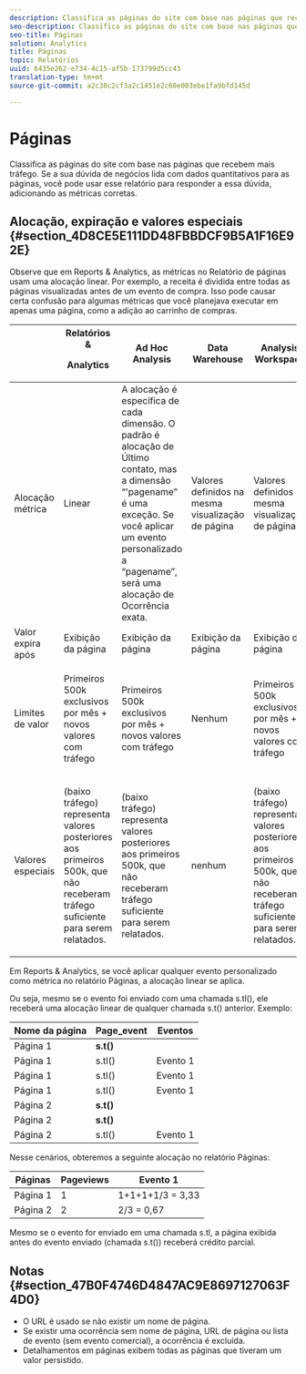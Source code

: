 ```yaml
---
description: Classifica as páginas do site com base nas páginas que recebem mais tráfego. Se a sua dúvida de negócios lida com dados quantitativos para as páginas, você pode usar esse relatório para responder a essa dúvida, adicionando as métricas corretas.
seo-description: Classifica as páginas do site com base nas páginas que recebem mais tráfego. Se a sua dúvida de negócios lida com dados quantitativos para as páginas, você pode usar esse relatório para responder a essa dúvida, adicionando as métricas corretas.
seo-title: Páginas
solution: Analytics
title: Páginas
topic: Relatórios
uuid: 6435e262-e734-4c15-af5b-173799d5cc43
translation-type: tm+mt
source-git-commit: a2c38c2cf3a2c1451e2c60e003ebe1fa9bfd145d

---
```



# Páginas

Classifica as páginas do site com base nas páginas que recebem mais tráfego. Se a sua dúvida de negócios lida com dados quantitativos para as páginas, você pode usar esse relatório para responder a essa dúvida, adicionando as métricas corretas.

## Alocação, expiração e valores especiais {#section_4D8CE5E111DD48FBBDCF9B5A1F16E92E}

Observe que em Reports &amp; Analytics, as métricas no Relatório de páginas usam uma alocação linear. Por exemplo, a receita é dividida entre todas as páginas visualizadas antes de um evento de compra. Isso pode causar certa confusão para algumas métricas que você planejava executar em apenas uma página, como a adição ao carrinho de compras.

<table id="table_EC7423532C7E44DE97B7FC0321585A2B"> 
 <thead> 
  <tr> 
   <th colname="col1" class="entry"> </th> 
   <th colname="col2" class="entry">Relatórios &amp; <p>Analytics </p> </th> 
   <th colname="col3" class="entry"> Ad Hoc Analysis </th> 
   <th colname="col4" class="entry"> Data Warehouse </th> 
   <th colname="col5" class="entry"> Analysis Workspace </th> 
  </tr>
 </thead>
 <tbody> 
  <tr> 
   <td colname="col1"> Alocação métrica </td> 
   <td colname="col2"> Linear </td> 
   <td colname="col3"> A alocação é específica de cada dimensão. O padrão é alocação de Último contato, mas a dimensão “'pagename” é uma exceção. Se você aplicar um evento personalizado a “pagename”, será uma alocação de Ocorrência exata. </td> 
   <td colname="col4"> <p>Valores definidos na mesma visualização de página </p> </td> 
   <td colname="col5"> <p>Valores definidos na mesma visualização de página </p> </td> 
  </tr> 
  <tr> 
   <td colname="col1"> Valor expira após </td> 
   <td colname="col2"> Exibição da página </td> 
   <td colname="col3"> Exibição da página </td> 
   <td colname="col4"> Exibição da página </td> 
   <td colname="col5"> Exibição da página </td> 
  </tr> 
  <tr> 
   <td colname="col1"> Limites de valor </td> 
   <td colname="col2"> <p>Primeiros 500k exclusivos por mês + novos valores com tráfego </p> </td> 
   <td colname="col3"> <p>Primeiros 500k exclusivos por mês + novos valores com tráfego </p> </td> 
   <td colname="col4"> Nenhum </td> 
   <td colname="col5"> <p>Primeiros 500k exclusivos por mês + novos valores com tráfego </p> </td> 
  </tr> 
  <tr> 
   <td colname="col1"> Valores especiais </td> 
   <td colname="col2"> <p>(baixo tráfego) representa valores posteriores aos primeiros 500k, que não receberam tráfego suficiente para serem relatados. </p> </td> 
   <td colname="col3"> <p>(baixo tráfego) representa valores posteriores aos primeiros 500k, que não receberam tráfego suficiente para serem relatados. </p> </td> 
   <td colname="col4"> nenhum </td> 
   <td colname="col5"> <p>(baixo tráfego) representa valores posteriores aos primeiros 500k, que não receberam tráfego suficiente para serem relatados. </p> </td> 
  </tr> 
 </tbody> 
</table>

Em Reports &amp; Analytics, se você aplicar qualquer evento personalizado como métrica no relatório Páginas, a alocação linear se aplica.

Ou seja, mesmo se o evento foi enviado com uma chamada s.tl(), ele receberá uma alocação linear de qualquer chamada s.t() anterior. Exemplo:

| Nome da página | Page_event | Eventos |
|---|---|---|
| Página 1 | **s.t()** |  |
| Página 1 | s.tl() | Evento 1 |
| Página 1 | s.tl() | Evento 1 |
| Página 1 | s.tl() | Evento 1 |
| Página 2 | **s.t()** |  |
| Página 2 | **s.t()** |  |
| Página 2 | s.tl() | Evento 1 |

Nesse cenários, obteremos a seguinte alocação no relatório Páginas:

| Páginas | Pageviews | Evento 1 |
|---|---|---|
| Página 1 | 1 | 1+1+1+1/3 = 3,33 |
| Página 2 | 2 | 2/3 = 0,67 |

Mesmo se o evento for enviado em uma chamada s.tl, a página exibida antes do evento enviado (chamada s.t()) receberá crédito parcial.

## Notas {#section_47B0F4746D4847AC9E8697127063F4D0}

* O URL é usado se não existir um nome de página.
* Se existir uma ocorrência sem nome de página, URL de página ou lista de evento (sem evento comercial), a ocorrência é excluída.
* Detalhamentos em páginas exibem todas as páginas que tiveram um valor persistido.

